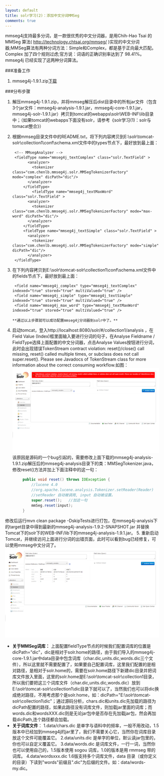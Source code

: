 ```yaml
---
layout: default
title: solr学习(2)：添加中文分词MMSeg
comments: true
---
```



 mmseg4j支持最多分词，是一款很优秀的中文分词器，是用Chih-Hao Tsai 的 MMSeg 算法( http://technology.chtsai.org/mmseg/ )实现的中文分词器;MMSeg算法有两种分词方法：Simple和Complex，都是基于正向最大匹配。Complex 加了四个规则过虑;官方说：词语的正确识别率达到了 98.41%。mmseg4j 已经实现了这两种分词算法。

###准备工作

1. mmseg4j-1.9.1.zip[下载](https://code.google.com/p/mmseg4j/downloads/list)

###分布步骤

1. 解压mmseg4j-1.9.1.zip，并将mmseg解压后dist目录中的所有jar文件（包含3个jar文件：mmseg4j-analysis-1.9.1.jar，mmseg4j-core-1.9.1.jar，mmseg4j-solr-1.9.1.jar）拷贝到tomcat的webapps\solr\WEB-INF\lib目录中；（如果tomcat的webapps下面没有solr，请参考《solr学习(1)：solr与tomacat整合》）
2. 根据mmseg目录文件中的README.txt，将下列内容拷贝到E:\solr\tomcat-solr\collection1\conf\schema.xml文件中的types节点下，最好放到最上面：

        <!-- MMsegAnalyzer -->
        <fieldType name="mmseg4j_textComplex" class="solr.TextField" >
              <analyzer>
                <tokenizer class="com.chenlb.mmseg4j.solr.MMSegTokenizerFactory" mode="complex" dicPath="dic"/>
              </analyzer>
            </fieldType>
    	        <fieldType name="mmseg4j_textMaxWord" class="solr.TextField" >
              <analyzer>
                <tokenizer class="com.chenlb.mmseg4j.solr.MMSegTokenizerFactory" mode="max-word" dicPath="dic"/>
              </analyzer>
            </fieldType>
	        <fieldType name="mmseg4j_textSimple" class="solr.TextField" >
              <analyzer>
                <tokenizer class="com.chenlb.mmseg4j.solr.MMSegTokenizerFactory" mode="simple" dicPath="dic"/>
              </analyzer>
        </fieldType>

3. 在下列内容拷贝到E:\solr\tomcat-solr\collection1\conf\schema.xml文件中的fields节点下，最好放到最上面：

        <field name="mmseg4j_complex" type="mmseg4j_textComplex" indexed="true" stored="true" multiValued="true" />
        <field name="mmseg4j_simple" type="mmseg4j_textSimple" indexed="true" stored="true" multiValued="true" />
        <field name="mmseg4j_max_word" type="mmseg4j_textMaxWord" indexed="true" stored="true" multiValued="true" /> 

       **通过以上步骤就可以成功配置mmseg4j分词器到solr中了。**
4. 启动tomcat，登入http://localhost:8080/solr/#/collection1/analysis ，在Field Value (Index)框里面输入要进行分词的句子，在Analyse Fieldname / FieldType选择上面配置的中文分词器，点击Analyse Values按钮进行分词，此时会出现错误TokenStream contract violation: reset()/close() call missing, reset() called multiple times, or subclass does not call super.reset(). Please see Javadocs of TokenStream class for more information about the correct consuming workflow.如图：
![solr_mmseg-1](https://github.com/yuan-jian/blog/blob/gh-pages/images/solr/solr_mmseg-1.png?raw=true)
该原因是源码的一个bug引起的，需要修改上面下载的mmseg4j-analysis-1.9.1.zip解压后的mmseg4j-analysis目录下的类：MMSegTokenizer.java，修改reset()方法并加上下面注释中的这一句：
```java        
        public void reset() throws IOException {
            //lucene 4.0
            //org.apache.lucene.analysis.Tokenizer.setReader(Reader)
            //setReader 自动被调用, input 自动被设置。
            super.reset();   //加这一句
            mmSeg.reset(input);
        }
```
修改后运行mvn clean package -DskipTests进行打包，在mmseg4j-analysis下的target目录中得到最新的mmseg4j-analysis-1.9.2-SNAPSHOT.jar 并替换Tomcat下的solr下的WEB-INF/lib下的mmseg4j-analysis-1.9.1.jar。
5. 重新启动Tomcat，并继续访问上面进行分词的出错页面，此时可以看到bug已经修复，可以使用mmseg中文分词了。
![solr_mmseg-2](https://github.com/yuan-jian/blog/blob/gh-pages/images/solr/solr_mmseg-2.png?raw=true)

* **关于MMSeg词库：**
上面配置fieldType节点的时候我们配置词库的位置是dicPath="dic"，dic是相对于solr.home的路径，由于我们导入的mmseg4j-core-1.9.1.jar中data目录中包含词库（char.dic,units.dic,words.dic三个文件），所以这里就不需要配置了，如果要自己配置词库，这里我们配置的是相对路径，是相对于solr.home的，需要在solr.home路径下新建dic目录并把词库文件放入里面，这里的solr.home是E:\solr\tomcat-solr\collection1目录，所以我们要把这三个词库文件（char.dic,units.dic,words.dic）放到E:\solr\tomcat-solr\collection1\dic目录下就可以了，当然我们也可以将dic换成绝对路径，不用考虑那个是solr.home，如：dicPath="E:\solr\tomcat-solr\collection1\dic"；通过源码分析，chars.dic和units.dic先加载的路径为dicPath配置的路径，如果此路径没有词库文件，则加载jar里面的词库；而words.dic和wordsXXX.dic则是无论jar包中是否存在先加载jar包，然会再加载dicPath,连个路径都会加载。
* **关于词库文件**：
1.data/chars.dic 是单字与语料中的频率，一般不用改动，1.5版本中已经加到mmseg4j的jar里了，我们不需要关心它，当然你在词库目录放这个文件可能覆盖它。
2.data/units.dic 是单字的单位，默认读jar包里的，你也可以自定义覆盖它。
3.data/words.dic 是词库文件，一行一词，当然你也可以使用自己的，1.5版本使用 sogou 词库，1.0的版本是用 rmmseg 带的词库。
4.data/wordsxxx.dic 1.6版支持多个词库文件，data 目录（或你定义的目录）下读到"words"前缀且".dic"为后缀的文件。如：data/words-my.dic。

